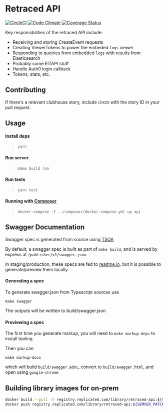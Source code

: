 # Retraced API

[![CircleCI](https://circleci.com/gh/retracedhq/api.svg?style=svg&circle-token=1fd99e91a465e3eda84004605dd836790564e43f)](https://circleci.com/gh/retracedhq/api) [![Code Climate](https://codeclimate.com/repos/58e520bd2a0fec02980000a1/badges/f25b410f9e0a4b58e54b/gpa.svg)](https://codeclimate.com/repos/58e520bd2a0fec02980000a1/feed) [![Coverage Status](https://coveralls.io/repos/github/retracedhq/api/badge.svg?t=smZdfc)](https://coveralls.io/github/retracedhq/api)

Key responsibilities of the retraced API include:

- Receiving and storing CreateEvent requests
- Creating ViewerTokens to power the embeded `logs` viewer
- Responding to queiries from embedded `logs` with results from Elasticsearch
- Probably some EITAPI stuff
- Handle Auth0 login callback
- Tokens, stats, etc.

## Contributing

If there's a relevant clubhouse story, include `chXXX` with the story ID
in your pull request.

## Usage
#### Install deps
> `yarn`

#### Run server
> `make build run`

#### Run tests
> `yarn test`

#### Running with [Composer](https://github.com/retracedhq/composer)

> `docker-compose -f ../composer/docker-compose.yml up api`


## Swagger Documentation

Swagger spec is generated from source using [TSOA](https://github.com/lukeautry/tsoa)

By default, a swagger spec is built as part of `make build`, and is served by express at `/publisher/v1/swagger.json`.

In staging/production, these specs are fed to [readme.io](https://readme.io), but it is possible to generate/preview them locally.


#### Generating a spec

To generate swagger.json from Typescript sources use

```
make swagger
```

The outputs will be written to build/swagger.json

#### Previewing a spec

The first time you generate markup, you will need to `make markup-deps` to install tooling.

Then you can 

```
make markup-docs
```

which will build `build/swagger.adoc`, convert to `build/swagger.html`, and open using `google-chrome`


## Building library images for on-prem

```sh
docker build --pull -t registry.replicated.com/library/retraced-api:${SEMVER_PATCH}-slim -f deploy/Dockerfile-slim .
docker push registry.replicated.com/library/retraced-api:${SEMVER_PATCH}-slim
```
